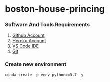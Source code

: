 # boston-house-princing

### Software And Tools Requirements

1. [Github Account](https://github.com)
2. [Heroku Account](https://heroku.com)
3. [VS Code IDE](https://code.visualstudio.com)
4. [Git](https://git-scm.com/)

### Create new environment
```
conda create -p venv python==3.7 -y
```
